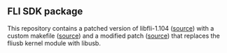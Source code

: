 ## FLI SDK package

This repository contains a patched version of libfli-1.104 ([source](http://www.flicamera.com/downloads/sdk/libfli-1.104.zip)) with a custom makefile ([source](https://github.com/cversek/python-FLI)) and a modified patch ([source](https://github.com/indilib/indi-3rdparty/commit/5425c65cafaf1fd55edef82d910e93ccdde0ebd3)) that replaces the fliusb kernel module with libusb.
